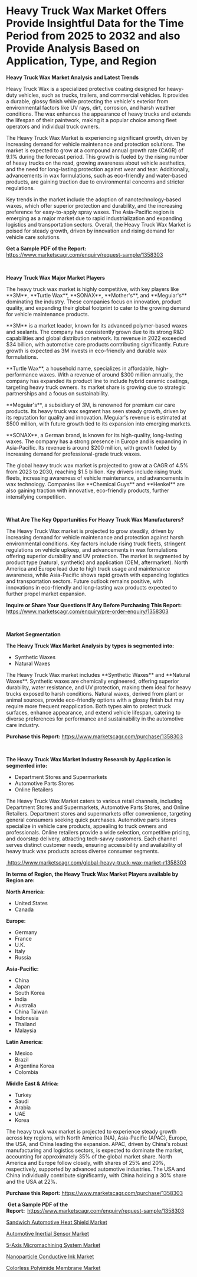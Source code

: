 <p><h1>Heavy Truck Wax Market Offers Provide Insightful Data for the Time Period from 2025 to 2032 and also Provide Analysis Based on Application, Type, and Region</h1></p><p><strong>Heavy Truck Wax Market Analysis and Latest Trends</strong></p>
<p><p>Heavy Truck Wax is a specialized protective coating designed for heavy-duty vehicles, such as trucks, trailers, and commercial vehicles. It provides a durable, glossy finish while protecting the vehicle's exterior from environmental factors like UV rays, dirt, corrosion, and harsh weather conditions. The wax enhances the appearance of heavy trucks and extends the lifespan of their paintwork, making it a popular choice among fleet operators and individual truck owners.</p><p>The Heavy Truck Wax Market is experiencing significant growth, driven by increasing demand for vehicle maintenance and protection solutions. The market is expected to grow at a compound annual growth rate (CAGR) of 9.1% during the forecast period. This growth is fueled by the rising number of heavy trucks on the road, growing awareness about vehicle aesthetics, and the need for long-lasting protection against wear and tear. Additionally, advancements in wax formulations, such as eco-friendly and water-based products, are gaining traction due to environmental concerns and stricter regulations.</p><p>Key trends in the market include the adoption of nanotechnology-based waxes, which offer superior protection and durability, and the increasing preference for easy-to-apply spray waxes. The Asia-Pacific region is emerging as a major market due to rapid industrialization and expanding logistics and transportation sectors. Overall, the Heavy Truck Wax Market is poised for steady growth, driven by innovation and rising demand for vehicle care solutions.</p></p>
<p><strong>Get a Sample PDF of the Report:&nbsp;</strong> <a href="https://www.marketscagr.com/enquiry/request-sample/1358303?utm_campaign=1920&utm_medium=2&utm_source=Github&utm_content=ia&utm_term=23012025&utm_id=heavy-truck-wax">https://www.marketscagr.com/enquiry/request-sample/1358303</a></p>
<p>&nbsp;</p>
<p><strong>Heavy Truck Wax Major Market Players</strong></p>
<p><p>The heavy truck wax market is highly competitive, with key players like **3M**, **Turtle Wax**, **SONAX**, **Mother's**, and **Meguiar's** dominating the industry. These companies focus on innovation, product quality, and expanding their global footprint to cater to the growing demand for vehicle maintenance products.</p><p>**3M** is a market leader, known for its advanced polymer-based waxes and sealants. The company has consistently grown due to its strong R&D capabilities and global distribution network. Its revenue in 2022 exceeded $34 billion, with automotive care products contributing significantly. Future growth is expected as 3M invests in eco-friendly and durable wax formulations.</p><p>**Turtle Wax**, a household name, specializes in affordable, high-performance waxes. With a revenue of around $300 million annually, the company has expanded its product line to include hybrid ceramic coatings, targeting heavy truck owners. Its market share is growing due to strategic partnerships and a focus on sustainability.</p><p>**Meguiar's**, a subsidiary of 3M, is renowned for premium car care products. Its heavy truck wax segment has seen steady growth, driven by its reputation for quality and innovation. Meguiar's revenue is estimated at $500 million, with future growth tied to its expansion into emerging markets.</p><p>**SONAX**, a German brand, is known for its high-quality, long-lasting waxes. The company has a strong presence in Europe and is expanding in Asia-Pacific. Its revenue is around $200 million, with growth fueled by increasing demand for professional-grade truck waxes.</p><p>The global heavy truck wax market is projected to grow at a CAGR of 4.5% from 2023 to 2030, reaching $1.5 billion. Key drivers include rising truck fleets, increasing awareness of vehicle maintenance, and advancements in wax technology. Companies like **Chemical Guys** and **Henkel** are also gaining traction with innovative, eco-friendly products, further intensifying competition.</p></p>
<p>&nbsp;</p>
<p><strong>What Are The Key Opportunities For Heavy Truck Wax Manufacturers?</strong></p>
<p><p>The Heavy Truck Wax market is projected to grow steadily, driven by increasing demand for vehicle maintenance and protection against harsh environmental conditions. Key factors include rising truck fleets, stringent regulations on vehicle upkeep, and advancements in wax formulations offering superior durability and UV protection. The market is segmented by product type (natural, synthetic) and application (OEM, aftermarket). North America and Europe lead due to high truck usage and maintenance awareness, while Asia-Pacific shows rapid growth with expanding logistics and transportation sectors. Future outlook remains positive, with innovations in eco-friendly and long-lasting wax products expected to further propel market expansion.</p></p>
<p><strong>Inquire or Share Your Questions If Any Before Purchasing This Report:</strong> <a href="https://www.marketscagr.com/enquiry/pre-order-enquiry/1358303?utm_campaign=1920&utm_medium=2&utm_source=Github&utm_content=ia&utm_term=23012025&utm_id=heavy-truck-wax">https://www.marketscagr.com/enquiry/pre-order-enquiry/1358303</a></p>
<p>&nbsp;</p>
<p><strong>Market Segmentation</strong></p>
<p><strong>The Heavy Truck Wax Market Analysis by types is segmented into:</strong></p>
<p><ul><li>Synthetic Waxes</li><li>Natural Waxes</li></ul></p>
<p><p>The Heavy Truck Wax market includes **Synthetic Waxes** and **Natural Waxes**. Synthetic waxes are chemically engineered, offering superior durability, water resistance, and UV protection, making them ideal for heavy trucks exposed to harsh conditions. Natural waxes, derived from plant or animal sources, provide eco-friendly options with a glossy finish but may require more frequent reapplication. Both types aim to protect truck surfaces, enhance appearance, and extend vehicle lifespan, catering to diverse preferences for performance and sustainability in the automotive care industry.</p></p>
<p><strong>Purchase this Report:&nbsp;</strong><a href="https://www.marketscagr.com/purchase/1358303?utm_campaign=1920&utm_medium=2&utm_source=Github&utm_content=ia&utm_term=23012025&utm_id=heavy-truck-wax">https://www.marketscagr.com/purchase/1358303</a></p>
<p>&nbsp;</p>
<p><strong>The Heavy Truck Wax Market Industry Research by Application is segmented into:</strong></p>
<p><ul><li>Department Stores and Supermarkets</li><li>Automotive Parts Stores</li><li>Online Retailers</li></ul></p>
<p><p>The Heavy Truck Wax Market caters to various retail channels, including Department Stores and Supermarkets, Automotive Parts Stores, and Online Retailers. Department stores and supermarkets offer convenience, targeting general consumers seeking quick purchases. Automotive parts stores specialize in vehicle care products, appealing to truck owners and professionals. Online retailers provide a wide selection, competitive pricing, and doorstep delivery, attracting tech-savvy customers. Each channel serves distinct customer needs, ensuring accessibility and availability of heavy truck wax products across diverse consumer segments.</p></p>
<p><a href="https://www.marketscagr.com/global-heavy-truck-wax-market-r1358303?utm_campaign=1920&utm_medium=2&utm_source=Github&utm_content=ia&utm_term=23012025&utm_id=heavy-truck-wax">&nbsp;https://www.marketscagr.com/global-heavy-truck-wax-market-r1358303</a></p>
<p><strong>In terms of Region, the Heavy Truck Wax Market Players available by Region are:</strong></p>
<p>
    <p> <strong> North America: </strong>
        <ul>
            <li>United States</li>
            <li>Canada</li>
        </ul>
        </p> 
    <p> <strong> Europe: </strong>
        <ul>
            <li>Germany</li>
            <li>France</li>
            <li>U.K.</li>
            <li>Italy</li>
            <li>Russia</li>
        </ul>
        </p> 
    <p> <strong> Asia-Pacific: </strong>
        <ul>
            <li>China</li>
            <li>Japan</li>
            <li>South Korea</li>
            <li>India</li>
            <li>Australia</li>
            <li>China Taiwan</li>
            <li>Indonesia</li>
            <li>Thailand</li>
            <li>Malaysia</li>
        </ul>
        </p> 
    <p> <strong> Latin America: </strong>
        <ul>
            <li>Mexico</li>
            <li>Brazil</li>
            <li>Argentina Korea</li>
            <li>Colombia</li>
        </ul>
        </p> 
    <p> <strong> Middle East & Africa: </strong>
        <ul>
            <li>Turkey</li>
            <li>Saudi</li>
            <li>Arabia</li>
            <li>UAE</li>
            <li>Korea</li>
        </ul>
    </p>
    </p>
<p><p>The heavy truck wax market is projected to experience steady growth across key regions, with North America (NA), Asia-Pacific (APAC), Europe, the USA, and China leading the expansion. APAC, driven by China's robust manufacturing and logistics sectors, is expected to dominate the market, accounting for approximately 35% of the global market share. North America and Europe follow closely, with shares of 25% and 20%, respectively, supported by advanced automotive industries. The USA and China individually contribute significantly, with China holding a 30% share and the USA at 22%.</p></p>
<p><strong>Purchase this Report: </strong><a href="https://www.marketscagr.com/purchase/1358303?utm_campaign=1920&utm_medium=2&utm_source=Github&utm_content=ia&utm_term=23012025&utm_id=heavy-truck-wax">https://www.marketscagr.com/purchase/1358303</a></p>
<p>&nbsp;<strong>Get a Sample PDF of the Report:&nbsp;&nbsp;</strong><a href="https://www.marketscagr.com/enquiry/request-sample/1358303?utm_campaign=1920&utm_medium=2&utm_source=Github&utm_content=ia&utm_term=23012025&utm_id=heavy-truck-wax">https://www.marketscagr.com/enquiry/request-sample/1358303</a></p>
<p><strong></strong></p>
<p><p><a href="https://www.linkedin.com/pulse/industry-strategies-opportunities-sandwich-automotive-heat-5w51f?utm_campaign=1920&utm_medium=2&utm_source=Github&utm_content=ia&utm_term=23012025&utm_id=heavy-truck-wax">Sandwich Automotive Heat Shield Market</a></p><p><a href="https://www.linkedin.com/pulse/automotive-inertial-sensor-market-analysis-insights-competition-p7xaf?utm_campaign=1920&utm_medium=2&utm_source=Github&utm_content=ia&utm_term=23012025&utm_id=heavy-truck-wax">Automotive Inertial Sensor Market</a></p><p><a href="https://www.linkedin.com/pulse/5-axis-micromachining-system-market-analysis-industry-forecast-tus4f?utm_campaign=1920&utm_medium=2&utm_source=Github&utm_content=ia&utm_term=23012025&utm_id=heavy-truck-wax">5-Axis Micromachining System Market</a></p><p><a href="https://www.linkedin.com/pulse/latest-trend-analysis-nanoparticle-conductive-ink-market-suggests-d0qjf?utm_campaign=1920&utm_medium=2&utm_source=Github&utm_content=ia&utm_term=23012025&utm_id=heavy-truck-wax">Nanoparticle Conductive Ink Market</a></p><p><a href="https://www.linkedin.com/pulse/examining-market-drivers-colorless-polyimide-membrane-expected-6qvbf?utm_campaign=1920&utm_medium=2&utm_source=Github&utm_content=ia&utm_term=23012025&utm_id=heavy-truck-wax">Colorless Polyimide Membrane Market</a></p></p>